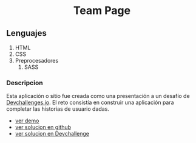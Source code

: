 <h1 align="center"> Team Page </h1>
<h2> Lenguajes </h2>
<ol>
<li>HTML</li>
<li>CSS</li>
<li>
Preprocesadores
<ol>
    <li>SASS</li>
    </ol>
</ol>
</li>

<h3> Descripcion </h3>

<p>
Esta aplicación o sitio fue creada como una presentación a un desafío de <a href="http://devchallenges.io" target="_blank">Devchallenges.io</a>. El reto consistía en construir una aplicación para completar las historias de usuario dadas.
</p>

<ul>
<li><a href="http://broad-playground.surge.sh/"> ver demo </a></li>
<li><a href="https://github.com/jean-carlos-19/404"> ver solucion en github </a></li>
<li><a href="https://devchallenges.io/solutions/jgfUUBEmeJBDfeRDMcZX"> ver solucion en Devchallenge </a></li>
</ul>
